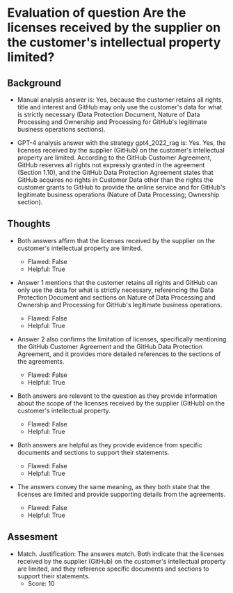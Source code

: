 # Evaluation of question Are the licenses received by the supplier on the customer's intellectual property limited?
## Background
- Manual analysis answer is: Yes, because the customer retains all rights, title and interest and GitHub may only use the customer's data for what is strictly necessary (Data Protection Document, Nature of Data Processing and Ownership and Processing for GitHub's legitimate business operations sections).

- GPT-4 analysis answer with the strategy gpt4_2022_rag is: Yes. Yes, the licenses received by the supplier (GitHub) on the customer's intellectual property are limited. According to the GitHub Customer Agreement, GitHub reserves all rights not expressly granted in the agreement (Section 1.10), and the GitHub Data Protection Agreement states that GitHub acquires no rights in Customer Data other than the rights the customer grants to GitHub to provide the online service and for GitHub's legitimate business operations (Nature of Data Processing; Ownership section).
## Thoughts
- Both answers affirm that the licenses received by the supplier on the customer's intellectual property are limited.
  - Flawed: False
  - Helpful: True

- Answer 1 mentions that the customer retains all rights and GitHub can only use the data for what is strictly necessary, referencing the Data Protection Document and sections on Nature of Data Processing and Ownership and Processing for GitHub's legitimate business operations.
  - Flawed: False
  - Helpful: True

- Answer 2 also confirms the limitation of licenses, specifically mentioning the GitHub Customer Agreement and the GitHub Data Protection Agreement, and it provides more detailed references to the sections of the agreements.
  - Flawed: False
  - Helpful: True

- Both answers are relevant to the question as they provide information about the scope of the licenses received by the supplier (GitHub) on the customer's intellectual property.
  - Flawed: False
  - Helpful: True

- Both answers are helpful as they provide evidence from specific documents and sections to support their statements.
  - Flawed: False
  - Helpful: True

- The answers convey the same meaning, as they both state that the licenses are limited and provide supporting details from the agreements.
  - Flawed: False
  - Helpful: True

## Assesment
- Match. Justification: The answers match. Both indicate that the licenses received by the supplier (GitHub) on the customer's intellectual property are limited, and they reference specific documents and sections to support their statements.
  - Score: 10

